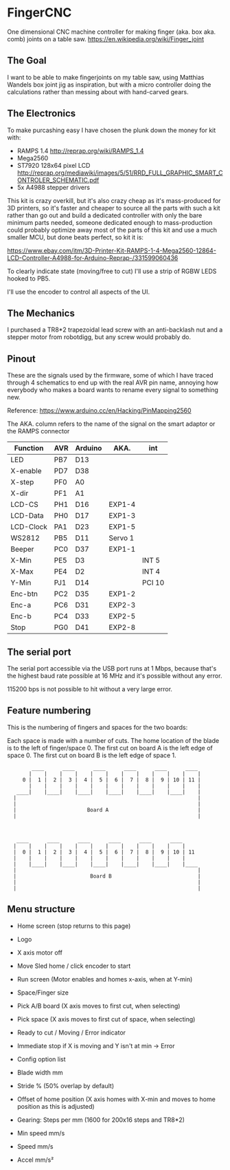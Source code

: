 # FingerCNC

One dimensional CNC machine controller for making finger (aka. box aka. comb) joints on a table saw.
https://en.wikipedia.org/wiki/Finger_joint

## The Goal

I want to be able to make fingerjoints on my table saw, using
Matthias Wandels box joint jig as inspiration, but with a micro controller
doing the calculations rather than messing about with hand-carved gears.

## The Electronics

To make purcashing easy I have chosen the plunk down the money for kit with:
* RAMPS 1.4  http://reprap.org/wiki/RAMPS_1.4
* Mega2560
* ST7920 128x64 pixel LCD  http://reprap.org/mediawiki/images/5/51/RRD_FULL_GRAPHIC_SMART_CONTROLER_SCHEMATIC.pdf
* 5x A4988 stepper drivers

This kit is crazy overkill, but it's also crazy cheap as it's mass-produced for 3D printers, so it's faster and cheaper to source all the parts with such a kit rather than go out and build a dedicated controller with only the bare minimum parts needed, someone dedicated enough to mass-production could probably optimize away most of the parts of this kit and use a much smaller MCU, but done beats perfect, so kit it is:

https://www.ebay.com/itm/3D-Printer-Kit-RAMPS-1-4-Mega2560-12864-LCD-Controller-A4988-for-Arduino-Reprap-/331599060436

To clearly indicate state (moving/free to cut) I'll use a strip of RGBW LEDS hooked to PB5.

I'll use the encoder to control all aspects of the UI.

## The Mechanics

I purchased a TR8*2 trapezoidal lead screw with an anti-backlash nut and a stepper motor from robotdigg, but any screw would probably do.

## Pinout

These are the signals used by the firmware, some of which I have traced through 4 schematics to end up with the real AVR pin name, annoying how everybody who makes a board wants to rename every signal to something new.

Reference: https://www.arduino.cc/en/Hacking/PinMapping2560

The AKA. column refers to the name of the signal on the smart adaptor or the RAMPS connector

| Function  | AVR | Arduino | AKA.    | int     |
|-----------|-----|---------|---------|---------|
| LED       | PB7 | D13     |         |         |
| X-enable  | PD7 | D38     |         |         |
| X-step    | PF0 | A0      |         |         |
| X-dir     | PF1 | A1      |         |         |
| LCD-CS    | PH1 | D16     | EXP1-4  |         |
| LCD-Data  | PH0 | D17     | EXP1-3  |         |
| LCD-Clock | PA1 | D23     | EXP1-5  |         |
| WS2812    | PB5 | D11     | Servo 1 |         |
| Beeper    | PC0 | D37     | EXP1-1  |         |
| X-Min     | PE5 | D3      |         | INT 5   |
| X-Max     | PE4 | D2      |         | INT 4   |
| Y-Min     | PJ1 | D14     |         | PCI 10  |
| Enc-btn   | PC2 | D35     | EXP1-2  |         |
| Enc-a     | PC6 | D31     | EXP2-3  |         |
| Enc-b     | PC4 | D33     | EXP2-5  |         |
| Stop      | PG0 | D41     | EXP2-8  |         |


## The serial port

The serial port accessible via the USB port runs at 1 Mbps, because that's the highest baud rate
possible at 16 MHz and it's possible without any error.

115200 bps is not possible to hit without a very large error.


## Feature numbering

This is the numbering of fingers and spaces for the two boards:

Each space is made with a number of cuts.
The home location of the blade is to the left of finger/space 0.
The first cut on board A is the left edge of space 0.
The first cut on board B is the left edge of space 1. 

```
        ____      ____      ____      ____      ____      ____ 
       |    |    |    |    |    |    |    |    |    |    |    | 
     0 |  1 |  2 |  3 |  4 |  5 |  6 |  7 |  8 |  9 | 10 | 11 | 
       |    |    |    |    |    |    |    |    |    |    |    | 
   ____|    |____|    |____|    |____|    |____|    |____|    |
  |                                                           |
  |                                                           |
  |                       Board A                             |
  |                                                           |



   ____      ____      ____      ____      ____      ____ 
  |    |    |    |    |    |    |    |    |    |    |    |
  |  0 |  1 |  2 |  3 |  4 |  5 |  6 |  7 |  8 |  9 | 10 | 11
  |    |    |    |    |    |    |    |    |    |    |    |
  |    |____|    |____|    |____|    |____|    |____|    |____
  |                                                           |
  |                        Board B                            |
  |                                                           |
  |                                                           |
```


## Menu structure

* Home screen (stop returns to this page)
 * Logo 
 * X axis motor off
 * Move Sled home / click encoder to start 

* Run screen (Motor enables and homes x-axis, when at Y-min) 
 * Space/Finger size
 * Pick A/B board (X axis moves to first cut, when selecting) 
 * Pick space (X axis moves to first cut of space, when selecting)
 * Ready to cut / Moving / Error indicator 
 
 * Immediate stop if X is moving and Y isn't at min -> Error
 
* Config option list
 * Blade width mm
 * Stride % (50% overlap by default)
 * Offset of home position (X axis homes with X-min and moves to home position as this is adjusted)
 * Gearing: Steps per mm (1600 for 200x16 steps and TR8*2)
 * Min speed mm/s
 * Speed mm/s
 * Accel mm/s²
 
 
 
 
    
    